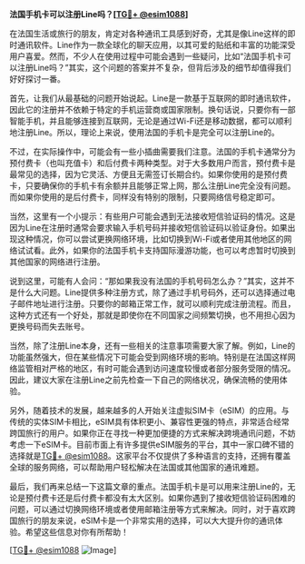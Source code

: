 **法国手机卡可以注册Line吗？[[TG💪+ @esim1088](https://t.me/s/esim1088)]**

在法国生活或旅行的朋友，肯定对各种通讯工具感到好奇，尤其是像Line这样的即时通讯软件。Line作为一款全球化的聊天应用，以其可爱的贴纸和丰富的功能深受用户喜爱。然而，不少人在使用过程中可能会遇到一些疑问，比如“法国手机卡可以注册Line吗？”其实，这个问题的答案并不复杂，但背后涉及的细节却值得我们好好探讨一番。

首先，让我们从最基础的问题开始说起。Line是一款基于互联网的即时通讯软件，因此它的注册并不依赖于特定的手机运营商或国家限制。换句话说，只要你有一部智能手机，并且能够连接到互联网，无论是通过Wi-Fi还是移动数据，都可以顺利地注册Line。所以，理论上来说，使用法国的手机卡是完全可以注册Line的。

不过，在实际操作中，可能会有一些小插曲需要我们注意。法国的手机卡通常分为预付费卡（也叫充值卡）和后付费卡两种类型。对于大多数用户而言，预付费卡是最常见的选择，因为它灵活、方便且无需签订长期合约。如果你使用的是预付费卡，只要确保你的手机卡有余额并且能够正常上网，那么注册Line完全没有问题。而如果你使用的是后付费卡，同样没有特别的限制，只要网络信号稳定即可。

当然，这里有一个小提示：有些用户可能会遇到无法接收短信验证码的情况。这是因为Line在注册时通常会要求输入手机号码并接收短信验证码以验证身份。如果出现这种情况，你可以尝试更换网络环境，比如切换到Wi-Fi或者使用其他地区的网络试试看。此外，如果你的法国手机卡支持国际漫游功能，也可以考虑暂时切换到其他国家的网络进行注册。

说到这里，可能有人会问：“那如果我没有法国的手机号码怎么办？”其实，这并不是什么大问题。Line提供多种注册方式，除了通过手机号码外，还可以选择通过电子邮件地址进行注册。只要你的邮箱正常工作，就可以顺利完成注册流程。而且，这种方式还有一个好处，那就是即使你在不同国家之间频繁切换，也不用担心因为更换号码而失去账号。

当然，除了注册Line本身，还有一些相关的注意事项需要大家了解。例如，Line的功能虽然强大，但在某些情况下可能会受到网络环境的影响。特别是在法国这样网络监管相对严格的地区，有时可能会遇到访问速度较慢或者部分服务受限的情况。因此，建议大家在注册Line之前先检查一下自己的网络状况，确保流畅的使用体验。

另外，随着技术的发展，越来越多的人开始关注虚拟SIM卡（eSIM）的应用。与传统的实体SIM卡相比，eSIM具有体积更小、兼容性更强的特点，非常适合经常跨国旅行的用户。如果你正在寻找一种更加便捷的方式来解决跨境通讯问题，不妨考虑一下eSIM卡。目前市面上有许多提供eSIM服务的平台，其中一家口碑不错的选择就是[TG💪+ @esim1088](https://t.me/s/esim1088)。这家平台不仅提供了多种语言的支持，还拥有覆盖全球的服务网络，可以帮助用户轻松解决在法国或其他国家的通讯难题。

最后，我们再来总结一下这篇文章的重点。法国手机卡是可以用来注册Line的，无论是预付费卡还是后付费卡都没有太大区别。如果你遇到了接收短信验证码困难的问题，可以通过切换网络环境或者使用邮箱注册等方式来解决。同时，对于喜欢跨国旅行的朋友来说，eSIM卡是一个非常实用的选择，可以大大提升你的通讯体验。希望这些信息对你有所帮助！

[[TG💪+ @esim1088](https://t.me/s/esim1088) ![Image](https://i.postimg.cc/4NQfJmqS/Snipaste-2025-05-13-00-14-12.png)]